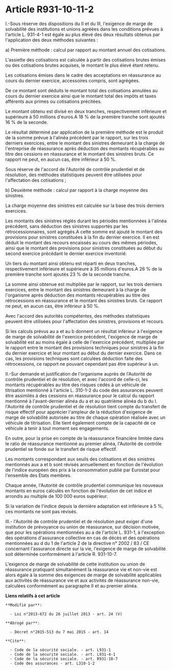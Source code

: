 # Article R931-10-11-2

I.-Sous réserve des dispositions du II et du III, l'exigence de marge de solvabilité des institutions et unions agréées dans
les conditions prévues à l'article L. 931-4-1 est égale au plus élevé des deux résultats obtenus par l'application des deux
méthodes suivantes : 

a) Première méthode : calcul par rapport au montant annuel des cotisations.

L'assiette des cotisations est calculée à partir des cotisations brutes émises ou des cotisations brutes acquises, le montant
le plus élevé étant retenu. 

Les cotisations émises dans le cadre des acceptations en réassurance au cours du dernier exercice, accessoires compris, sont
agrégées. 

De ce montant sont déduits le montant total des cotisations annulées au cours du dernier exercice ainsi que le montant total
des impôts et taxes afférents aux primes ou cotisations précitées. 

Le montant obtenu est divisé en deux tranches, respectivement inférieure et supérieure à 50 millions d'euros.A 18 % de la
première tranche sont ajoutés 16 % de la seconde. 

Le résultat déterminé par application de la première méthode est le produit de la somme prévue à l'alinéa précédent par le
rapport, sur les trois derniers exercices, entre le montant des sinistres demeurant à la charge de l'entreprise de
réassurance après déduction des montants récupérables au titre des cessions en réassurance et le montant des sinistres bruts.
Ce rapport ne peut, en aucun cas, être inférieur à 50 %. 

Sous réserve de l'accord de l'Autorité de contrôle prudentiel et de résolution, des méthodes statistiques peuvent être
utilisées pour l'affectation des cotisations ; 

b) Deuxième méthode : calcul par rapport à la charge moyenne des sinistres. 

La charge moyenne des sinistres est calculée sur la base des trois derniers exercices. 

Les montants des sinistres réglés durant les périodes mentionnées à l'alinéa précédent, sans déduction des sinistres
supportés par les rétrocessionnaires, sont agrégés.A cette somme est ajouté le montant des provisions pour sinistres
constituées à la fin du dernier exercice. Il en est déduit le montant des recours encaissés au cours des mêmes périodes,
ainsi que le montant des provisions pour sinistres constituées au début du second exercice précédant le dernier exercice
inventorié. 

Un tiers du montant ainsi obtenu est réparti en deux tranches, respectivement inférieure et supérieure à 35 millions
d'euros.A 26 % de la première tranche sont ajoutés 23 % de la seconde tranche. 

La somme ainsi obtenue est multipliée par le rapport, sur les trois derniers exercices, entre le montant des sinistres
demeurant à la charge de l'organisme après déduction des montants récupérables au titre des rétrocessions en réassurance et
le montant des sinistres bruts. Ce rapport ne peut, en aucun cas, être inférieur à 50 %. 

Avec l'accord des autorités compétentes, des méthodes statistiques peuvent être utilisées pour l'affectation des sinistres,
provisions et recours. 

Si les calculs prévus au a et au b donnent un résultat inférieur à l'exigence de marge de solvabilité de l'exercice
précédent, l'exigence de marge de solvabilité est au moins égale à celle de l'exercice précédent, multipliée par le rapport
entre le montant des provisions techniques pour sinistres à la fin du dernier exercice et leur montant au début du dernier
exercice. Dans ce cas, les provisions techniques sont calculées déduction faite des rétrocessions, ce rapport ne pouvant
cependant pas être supérieur à un. 

II.-Sur demande et justification de l'organisme auprès de l'Autorité de contrôle prudentiel et de résolution, et avec
l'accord de celle-ci, les montants récupérables au titre des risques cédés à un véhicule de titrisation mentionné à l'article
L. 310-1-2 du code des assurances peuvent être assimilés à des cessions en réassurance pour le calcul du rapport mentionné à
l'avant-dernier alinéa du a et au quatrième alinéa du b du I. l'Autorité de contrôle prudentiel et de résolution tient compte
du transfert de risque effectif pour apprécier l'ampleur de la réduction d'exigence de marge de solvabilité autorisée au
titre de chaque opération réalisée avec un véhicule de titrisation. Elle tient également compte de la capacité de ce véhicule
à tenir à tout moment ses engagements. 

En outre, pour la prise en compte de la réassurance financière limitée dans le ratio de réassurance mentionné au premier
alinéa, l'Autorité de contrôle prudentiel se fonde sur le transfert de risque effectif. 

Les montants correspondant aux seuils des cotisations et des sinistres mentionnés aux a et b sont révisés annuellement en
fonction de l'évolution de l'indice européen des prix à la consommation publié par Eurostat pour l'ensemble des Etats
membres. 

Chaque année, l'Autorité de contrôle prudentiel communique les nouveaux montants en euros calculés en fonction de l'évolution
de cet indice et arrondis au multiple de 100 000 euros supérieur. 

Si la variation de l'indice depuis la dernière adaptation est inférieure à 5 %, ces montants ne sont pas révisés. 

III.- l'Autorité de contrôle prudentiel et de résolution peut exiger d'une institution de prévoyance ou union de réassurance,
sur décision motivée, que pour les opérations mentionnées au a de l'article L. 931-1, à l'exception des opérations
d'assurance collective en cas de décès et des opérations mentionnées au d du 1 de l'article 2 de la directive n° 2002 / 83 /
CE concernant l'assurance directe sur la vie, l'exigence de marge de solvabilité soit déterminée conformément à l'article R.
931-10-7.

L'exigence de marge de solvabilité de cette institution ou union de réassurance pratiquant simultanément la réassurance vie
et non-vie est alors égale à la somme des exigences de marge de solvabilité applicables aux activités de réassurance vie et
aux activités de réassurance non-vie, calculées conformément au paragraphe II et au premier alinéa.

**Liens relatifs à cet article**

	**Modifié par**:

	  - Loi n°2013-672 du 26 juillet 2013 - art. 24 (V)

	**Abrogé par**:

	  - Décret n°2015-513 du 7 mai 2015 - art. 14

	**Cite**:

	  - Code de la sécurité sociale. - art. L931-1
	  - Code de la sécurité sociale. - art. L931-4-1
	  - Code de la sécurité sociale. - art. R931-10-7
	  - Code des assurances - art. L310-1-2
